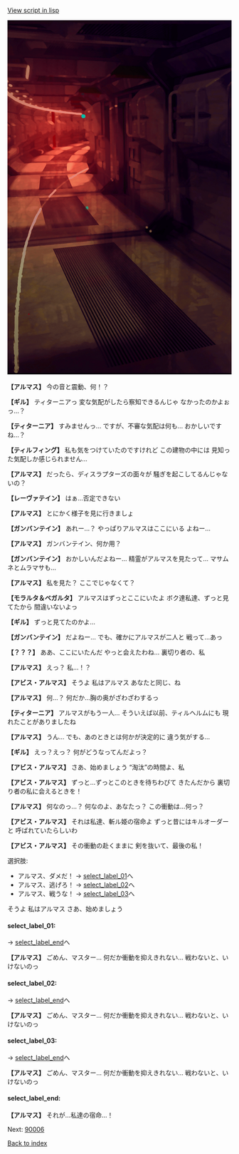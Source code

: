 [View script in lisp](../scripts/100803061.txt)

![red_corridor.png](../images/backgrounds/red_corridor.png)

**【アルマス】**
今の音と震動、何！？

**【ギル】**
ティターニアっ
変な気配がしたら察知できるんじゃ
なかったのかよぉっ…？

**【ティターニア】**
すみませんっ…
ですが、不審な気配は何も…
おかしいですね…？

**【ティルフィング】**
私も気をつけていたのですけれど
この建物の中には
見知った気配しか感じられません…

**【アルマス】**
だったら、ディスラプターズの面々が
騒ぎを起こしてるんじゃないの？

**【レーヴァテイン】**
はぁ…否定できない

**【アルマス】**
とにかく様子を見に行きましょ

**【ガンバンテイン】**
あれー…？
やっぱりアルマスはここにいる
よねー…

**【アルマス】**
ガンバンテイン、何か用？

**【ガンバンテイン】**
おかしいんだよねー…
精霊がアルマスを見たって…
マサムネとムラマサも…

**【アルマス】**
私を見た？
ここでじゃなくて？

**【モラルタ＆ベガルタ】**
アルマスはずっとここにいたよ
ボク達私達、ずっと見てたから
間違いないよっ

**【ギル】**
ずっと見てたのかよ…

**【ガンバンテイン】**
だよねー…
でも、確かにアルマスが二人と
戦って…あっ

**【？？？】**
ああ、ここにいたんだ
やっと会えたわね…
裏切り者の、私

**【アルマス】**
えっ？
私…！？

**【アビス・アルマス】**
そうよ
私はアルマス
あなたと同じ、ね

**【アルマス】**
何…？
何だか…胸の奥がざわざわするっ

**【ティターニア】**
アルマスがもう一人…
そういえば以前、ティルヘルムにも
現れたことがありましたね

**【アルマス】**
うん…
でも、あのときとは何かが決定的に
違う気がする…

**【ギル】**
えっ？えっ？
何がどうなってんだよっ？

**【アビス・アルマス】**
さあ、始めましょう
“淘汰”の時間よ、私

**【アビス・アルマス】**
ずっと…ずっとこのときを待ちわびて
きたんだから
裏切り者の私に会えるときを！

**【アルマス】**
何なのっ…？
何なのよ、あなたっ？
この衝動は…何っ？

**【アビス・アルマス】**
それは私達、斬ル姫の宿命よ
ずっと昔にはキルオーダーと
呼ばれていたらしいわ

**【アビス・アルマス】**
その衝動の赴くままに
剣を抜いて、最後の私！

選択肢:
- アルマス、ダメだ！ → [select_label_01](#select_label_01)へ
- アルマス、逃げろ！ → [select_label_02](#select_label_02)へ
- アルマス、戦うな！ → [select_label_03](#select_label_03)へ

そうよ
私はアルマス
さあ、始めましょう

#### select_label_01:
 → [select_label_end](#select_label_end)へ

**【アルマス】**
ごめん、マスター…
何だか衝動を抑えきれない…
戦わないと、いけないのっ

#### select_label_02:
 → [select_label_end](#select_label_end)へ

**【アルマス】**
ごめん、マスター…
何だか衝動を抑えきれない…
戦わないと、いけないのっ

#### select_label_03:
 → [select_label_end](#select_label_end)へ

**【アルマス】**
ごめん、マスター…
何だか衝動を抑えきれない…
戦わないと、いけないのっ

#### select_label_end:

**【アルマス】**
それが…私達の宿命…！

Next: [90006](90006.md)

[Back to index](index.md)
